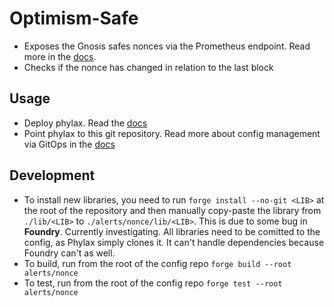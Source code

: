 # Optimism-Safe

- Exposes the Gnosis safes nonces via the Prometheus endpoint. Read more in the [docs](https://graph.phylax.watch/docs/Guides/Develop/How+to+Develop+a+new+Task).
- Checks if the nonce has changed in relation to the last block

## Usage

- Deploy phylax. Read the [docs](https://graph.phylax.watch/docs/Guides/Operate/Configuration+management+using+GitOps)
- Point phylax to this git repository. Read more about config management via GitOps in the [docs](https://graph.phylax.watch/docs/Guides/Operate/Configuration+management+using+GitOps)

## Development

- To install new libraries, you need to run `forge install --no-git <LIB>` at the root of the repository and then manually copy-paste the library from `./lib/<LIB>` to `./alerts/nonce/lib/<LIB>`. This is due to some bug in **Foundry**. Currently investigating. All libraries need to be comitted to the config, as Phylax simply clones it. It can't handle dependencies because Foundry can't as well.
- To build, run from the root of the config repo `forge build --root alerts/nonce`
- To test, run from the root of the config repo `forge test --root alerts/nonce`